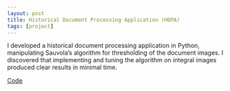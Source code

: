 ```yaml
---
layout: post
title: Historical Document Processing Application (HDPA)
tags: [project]
---
```


I developed a historical document processing application in Python, manipulating Sauvola’s algorithm for thresholding of the document images. I discovered that implementing and tuning the algorithm on integral images produced clear results in minimal time.

<a href="https://github.com/faizanzafar40/HDPA" target="_blank">Code</a>